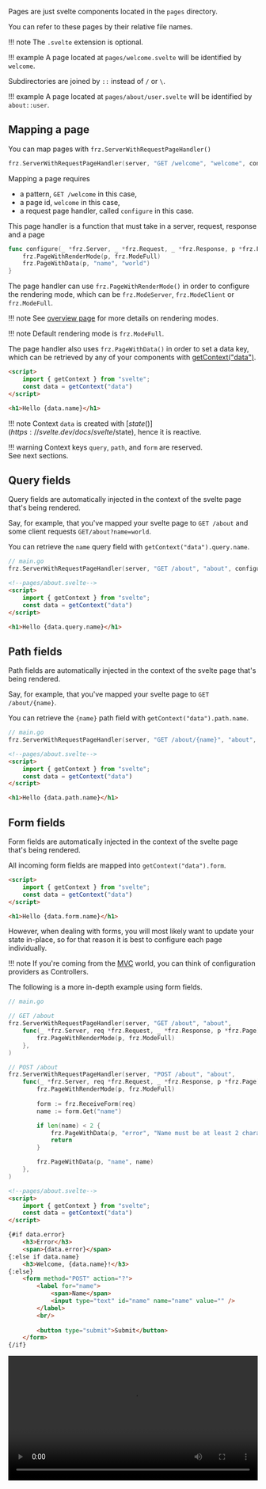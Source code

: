 Pages are just svelte components located in the `pages` directory.

You can refer to these pages by their relative file names.

!!! note
	The `.svelte` extension is optional.

!!! example
	A page located at `pages/welcome.svelte` will be identified by `welcome`.

Subdirectories are joined by `::` instead of `/` or `\`.

!!! example
	A page located at `pages/about/user.svelte` will be identified by `about::user`.


## Mapping a page

You can map pages with `frz.ServerWithRequestPageHandler()`

```go
frz.ServerWithRequestPageHandler(server, "GET /welcome", "welcome", configure)
```

Mapping a page requires 

- a pattern, `GET /welcome` in this case, 
- a page id, `welcome` in this case,
- a request page handler, called `configure` in this case.

This page handler is a function that must take in a server, request, response and a page

```go
func configure(_ *frz.Server, _ *frz.Request, _ *frz.Response, p *frz.Page) {
	frz.PageWithRenderMode(p, frz.ModeFull)
	frz.PageWithData(p, "name", "world")
}
```

The page handler can use `frz.PageWithRenderMode()` in order to configure the rendering mode, 
which can be `frz.ModeServer`, `frz.ModeClient` or `frz.ModeFull`.

!!! note
	See [overview page](./overview.md) for more details on rendering modes.

!!! note
	Default rendering mode is `frz.ModeFull`.

The page handler also uses `frz.PageWithData()` in order to set a data key, which can be retrieved 
by any of your components with [getContext("data")](https://svelte.dev/docs/svelte/svelte#getContext).

```html
<script>
    import { getContext } from "svelte";
    const data = getContext("data")
</script>

<h1>Hello {data.name}</h1>
```

!!! note
	Context `data` is created with [$state()](https://svelte.dev/docs/svelte/$state), hence it is reactive.

!!! warning
	Context keys `query`, `path`, and `form` are reserved.<br/>
	See next sections.

## Query fields

Query fields are automatically injected in the context of the svelte page that's being rendered.

Say, for example, that you've mapped your svelte page to `GET /about` and some client requests `GET/about?name=world`.

You can retrieve the `name` query field with `getContext("data").query.name`.

```go
// main.go
frz.ServerWithRequestPageHandler(server, "GET /about", "about", configure)
```

```html
<!--pages/about.svelte-->
<script>
    import { getContext } from "svelte";
    const data = getContext("data")
</script>

<h1>Hello {data.query.name}</h1>
```


## Path fields

Path fields are automatically injected in the context of the svelte page that's being rendered.

Say, for example, that you've mapped your svelte page to `GET /about/{name}`.

You can retrieve the `{name}` path field with `getContext("data").path.name`.

```go
// main.go
frz.ServerWithRequestPageHandler(server, "GET /about/{name}", "about", configure)
```

```html
<!--pages/about.svelte-->
<script>
    import { getContext } from "svelte";
    const data = getContext("data")
</script>

<h1>Hello {data.path.name}</h1>
```

## Form fields

Form fields are automatically injected in the context of the svelte page that's being rendered.

All incoming form fields are mapped into `getContext("data").form`.

```html
<script>
    import { getContext } from "svelte";
    const data = getContext("data")
</script>

<h1>Hello {data.form.name}</h1>
```

However, when dealing with forms, you will most likely want to update your state in-place, 
so for that reason it is best to configure each page individually.

!!! note
	If you're coming from the [MVC](https://en.wikipedia.org/wiki/Model%E2%80%93view%E2%80%93controller) world, 
	you can think of configuration providers as Controllers.

The following is a more in-depth example using form fields.

```go
// main.go

// GET /about
frz.ServerWithRequestPageHandler(server, "GET /about", "about",
	func(_ *frz.Server, req *frz.Request, _ *frz.Response, p *frz.Page) {
		frz.PageWithRenderMode(p, frz.ModeFull)
	},
)

// POST /about
frz.ServerWithRequestPageHandler(server, "POST /about", "about",
	func(_ *frz.Server, req *frz.Request, _ *frz.Response, p *frz.Page) {
		frz.PageWithRenderMode(p, frz.ModeFull)
		
		form := frz.ReceiveForm(req)
		name := form.Get("name")

		if len(name) < 2 {
			frz.PageWithData(p, "error", "Name must be at least 2 characters long.")
			return
		}

		frz.PageWithData(p, "name", name)
	},
)
```

```html
<!--pages/about.svelte-->
<script>
    import { getContext } from "svelte";
    const data = getContext("data")
</script>

{#if data.error}
	<h3>Error</h3>
	<span>{data.error}</span>
{:else if data.name}
	<h3>Welcome, {data.name}!</h3>
{:else}
	<form method="POST" action="?">
		<label for="name">
			<span>Name</span>
			<input type="text" id="name" name="name" value="" />
		</label>
		<br/>
		
		<button type="submit">Submit</button>
	</form>
{/if}
```

<video controls width="100%">
  <source src="https://github.com/razshare/frizzante-docs/raw/refs/heads/main/docs/Video_2025-01-25_20-59-54.mp4" type="video/mp4" />
</video>